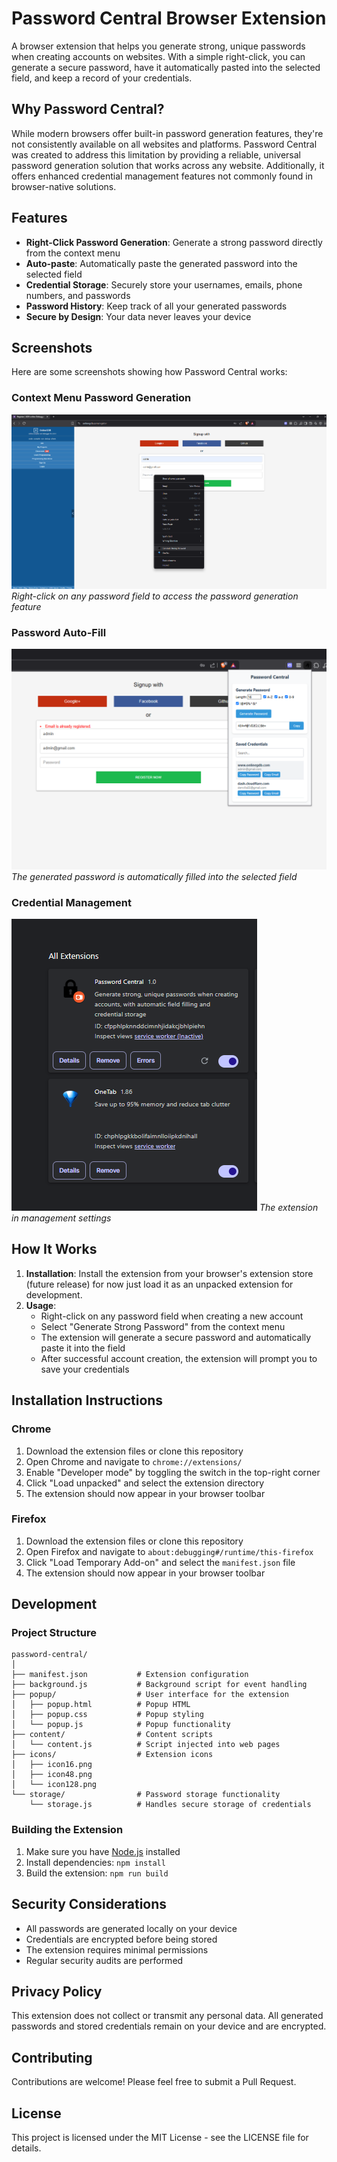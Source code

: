 # Password Central Browser Extension

A browser extension that helps you generate strong, unique passwords when creating accounts on websites. With a simple right-click, you can generate a secure password, have it automatically pasted into the selected field, and keep a record of your credentials.

## Why Password Central?

While modern browsers offer built-in password generation features, they're not consistently available on all websites and platforms. Password Central was created to address this limitation by providing a reliable, universal password generation solution that works across any website. Additionally, it offers enhanced credential management features not commonly found in browser-native solutions.

## Features

- **Right-Click Password Generation**: Generate a strong password directly from the context menu
- **Auto-paste**: Automatically paste the generated password into the selected field
- **Credential Storage**: Securely store your usernames, emails, phone numbers, and passwords
- **Password History**: Keep track of all your generated passwords
- **Secure by Design**: Your data never leaves your device

## Screenshots

Here are some screenshots showing how Password Central works:

### Context Menu Password Generation
![Context menu showing the Generate Strong Password option](images/context-menu.png)
*Right-click on any password field to access the password generation feature*

### Password Auto-Fill
![Password auto-filled in a registration form](images/credential-management.png)
*The generated password is automatically filled into the selected field*

### Credential Management
![Password Central popup interface](images/extension-management.png)
*The extension in management settings*

## How It Works

1. **Installation**: Install the extension from your browser's extension store (future release) for now just load it as an unpacked extension for development.
2. **Usage**:
   - Right-click on any password field when creating a new account
   - Select "Generate Strong Password" from the context menu
   - The extension will generate a secure password and automatically paste it into the field
   - After successful account creation, the extension will prompt you to save your credentials

## Installation Instructions

### Chrome

1. Download the extension files or clone this repository
2. Open Chrome and navigate to `chrome://extensions/`
3. Enable "Developer mode" by toggling the switch in the top-right corner
4. Click "Load unpacked" and select the extension directory
5. The extension should now appear in your browser toolbar

### Firefox

1. Download the extension files or clone this repository
2. Open Firefox and navigate to `about:debugging#/runtime/this-firefox`
3. Click "Load Temporary Add-on" and select the `manifest.json` file
4. The extension should now appear in your browser toolbar

## Development

### Project Structure

```
password-central/
│
├── manifest.json           # Extension configuration
├── background.js           # Background script for event handling
├── popup/                  # User interface for the extension
│   ├── popup.html          # Popup HTML
│   ├── popup.css           # Popup styling
│   └── popup.js            # Popup functionality
├── content/                # Content scripts
│   └── content.js          # Script injected into web pages
├── icons/                  # Extension icons
│   ├── icon16.png
│   ├── icon48.png
│   └── icon128.png
└── storage/                # Password storage functionality
    └── storage.js          # Handles secure storage of credentials
```

### Building the Extension

1. Make sure you have [Node.js](https://nodejs.org/) installed
2. Install dependencies: `npm install`
3. Build the extension: `npm run build`

## Security Considerations

- All passwords are generated locally on your device
- Credentials are encrypted before being stored
- The extension requires minimal permissions
- Regular security audits are performed

## Privacy Policy

This extension does not collect or transmit any personal data. All generated passwords and stored credentials remain on your device and are encrypted.

## Contributing

Contributions are welcome! Please feel free to submit a Pull Request.

## License

This project is licensed under the MIT License - see the LICENSE file for details.
